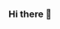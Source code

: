 ### Hi there 👋

<!--
**moukteer/moukteer** is a ✨ _special_ ✨ repository because its `README.md` (this file) appears on your GitHub profile.

Here are some ideas to get you started:

- 🔭 I’m currently working on Cyber Security Analyst ...
- 🌱 I’m currently learning Bug Bounty ...
- 👯 I’m looking to collaborate on Cyber Secured India (Feathers CSI Foundation...
- 🤔 I’m looking for help with advancing skills on Ethical Hacking ...
- 💬 Ask me about security control...
- 📫 How to reach me: moukteer@gmail.com, +2347038316718
- 😄 Pronouns: /ˌsaɪ.bɚ.səˈkjʊr.ə.t̬i/
- ⚡ Fun fact: The number of IoT (Internet of Things) devices connected to the internet will grow to 14 billion by the end of 2023, on a year-on-year basis of about 18 per cent growth. And the number of vulnerabilities for these devices grew by about 16 per cent in 2023.  
-->
